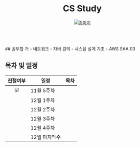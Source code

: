 <div align="center">

  # CS Study

[![강아지](https://github.com/alpapago/barrking_study/assets/117890994/33f51cf8-cac2-4802-832d-8f2fa54f5eb1)](https://github.com/encrypted-def/basic-algo-lecture/blob/master/workbook.md)

</br>
</br>
</div>


</br>
## 공부할 거
 - 네트워크
 - 자바 강의
 - 시스템 설계 기초
 - AWS SAA 03
<br>

## 목차 및 일정
|진행여부|일정|목차|
|:-:|-------|----------------|
|☑️|11월 5주차| |
||12월 1주차| |
||12월 2주차| |
||12월 3주차| |
||12월 4주차| |
||12월 마지막주| |
